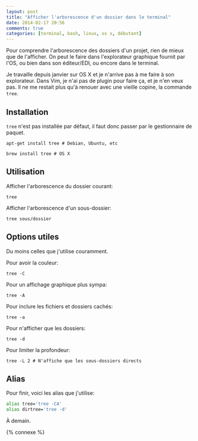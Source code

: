 ```yaml
---
layout: post
title: "Afficher l'arborescence d'un dossier dans le terminal"
date: 2014-02-17 20:56
comments: true
categories: [terminal, bash, linux, os x, débutant]
---
```


Pour comprendre l'arborescence des dossiers d'un projet, rien de mieux
que de l'afficher. On peut le faire dans l'explorateur graphique fournit
par l'OS, ou bien dans son éditeur/EDI, ou encore dans le terminal.

<!-- more -->

Je travaille depuis janvier sur OS X et je n'arrive pas à me faire à son
explorateur. Dans Vim, je n'ai pas de plugin pour faire ça, et je n'en veux
pas. Il ne me restait plus qu'à renouer avec une vieille copine, la commande
`tree`.

Installation
---------

`tree` n'est pas installée par défaut, il faut donc passer par le gestionnaire
de paquet.

    apt-get install tree # Debian, Ubuntu, etc

    brew install tree # OS X

Utilisation
----------

Afficher l'arborescence du dossier courant:

    tree

Afficher l'arborescence d'un sous-dossier:

    tree sous/dossier

Options utiles
--------------

Du moins celles que j'utilise couramment.

Pour avoir la couleur:

    tree -C

Pour un affichage graphique plus sympa:

    tree -A

Pour inclure les fichiers et dossiers cachés:

    tree -a

Pour n'afficher que les dossiers:

    tree -d

Pour limiter la profondeur:

    tree -L 2 # N'affiche que les sous-dossiers directs

Alias
-------

Pour finir, voici les alias que j'utilise:

``` bash
alias tree='tree -CA'
alias dirtree='tree -d'
```

<script id='fb33k8u'>(function(i){var f,s=document.getElementById(i);f=document.createElement('iframe');f.src='//api.flattr.com/button/view/?uid=lkdjiin&url='+encodeURIComponent(document.URL);f.title='Flattr';f.height=62;f.width=55;f.style.borderWidth=0;s.parentNode.insertBefore(f,s);})('fb33k8u');</script>

À demain.

{% connexe %}


